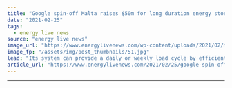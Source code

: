 ```yaml
---
title: "Google spin-off Malta raises $50m for long duration energy storage system"
date: "2021-02-25"
tags: 
  - energy live news
source: "energy live news"
image_url: "https://www.energylivenews.com/wp-content/uploads/2021/02/malta_prototype_721_420_80_s_c1.jpg"
image_fp: "/assets/img/post_thumbnails/51.jpg"
lead: "Its system can provide a daily or weekly load cycle by efficiently storing up to 200 hours of energy storage, though early systems will focus on current market applications in need of 10 to 12-hour durations"
article_url: "https://www.energylivenews.com/2021/02/25/google-spin-off-malta-raises-50m-for-long-duration-energy-storage-system/"
---
```


---

